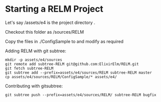 # Starting a RELM Project

Let's say <elixir>/assets/e4 is the project directory <e4>.

Checkout this folder as <e4>/sources/RELM

Copy the files in ./ConfigSample to <e4> and modify as required

Adding RELM with git subtree:
```
mkdir -p assets/e4/sources
git remote add subtree-RELM git@github.com:ElixirElm/RELM.git
git fetch subtree-RELM
git subtree add --prefix=assets/e4/sources/RELM subtree-RELM master
cp assets/e4/sources/RELM/ConfigSample/* assets/e4/
```

Contributing with gitsubtree:
```
git subtree push --prefix=assets/e4/sources/RELM/ subtree-RELM bugfix
```
